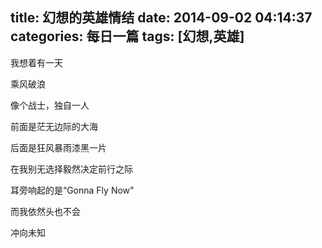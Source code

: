 title: 幻想的英雄情结
date: 2014-09-02 04:14:37
categories: 每日一篇
tags: [幻想,英雄]
---
我想着有一天

乘风破浪

像个战士，独自一人

前面是茫无边际的大海

后面是狂风暴雨漆黑一片

在我别无选择毅然决定前行之际

耳旁响起的是“Gonna Fly Now"

而我依然头也不会

冲向未知